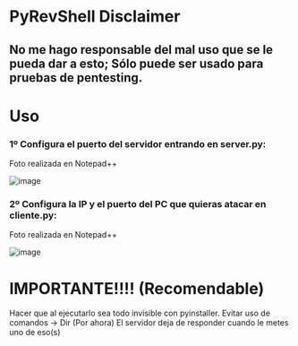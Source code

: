 # PyRevShell Disclaimer
## No me  hago responsable del mal uso que se le pueda dar a esto; Sólo puede ser usado para pruebas de pentesting.

# Uso
### 1º Configura el puerto del servidor entrando en server.py:
Foto realizada en Notepad++

![image](https://github.com/Danucosukosuko/PyTCP/assets/71569318/0fd07c31-4e56-4005-a95f-8d61f3be0328)



### 2º  Configura la IP y el puerto del PC que quieras atacar en cliente.py:
Foto realizada en Notepad++

![image](https://github.com/Danucosukosuko/PyTCP/assets/71569318/4155e5f4-8cc6-48c9-87fb-2246ab7f03c2)

# IMPORTANTE!!!! (Recomendable)
Hacer que al ejecutarlo sea todo invisible con pyinstaller.
Evitar uso de comandos -> Dir (Por ahora) El servidor deja de responder cuando le metes uno de eso(s)
